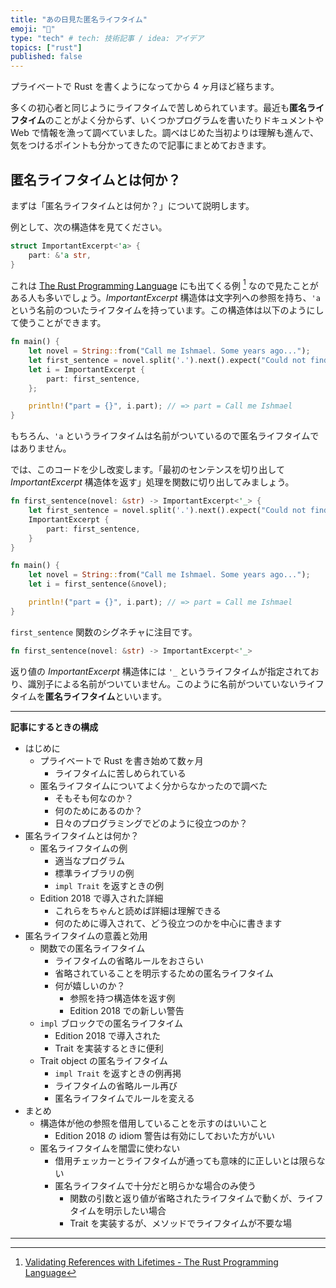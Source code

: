 ```yaml
---
title: "あの日見た匿名ライフタイム"
emoji: "💐"
type: "tech" # tech: 技術記事 / idea: アイデア
topics: ["rust"]
published: false
---
```


プライベートで Rust を書くようになってから 4 ヶ月ほど経ちます。

多くの初心者と同じようにライフタイムで苦しめられています。最近も**匿名ライフタイム**のことがよく分からず、いくつかプログラムを書いたりドキュメントや Web で情報を漁って調べていました。調べはじめた当初よりは理解も進んで、気をつけるポイントも分かってきたので記事にまとめておきます。

## 匿名ライフタイムとは何か？

まずは「匿名ライフタイムとは何か？」について説明します。

例として、次の構造体を見てください。

```rust
struct ImportantExcerpt<'a> {
    part: &'a str,
}
```

これは [The Rust Programming Language](https://doc.rust-lang.org/book/title-page.html) にも出てくる例 [^1] なので見たことがある人も多いでしょう。*ImportantExcerpt* 構造体は文字列への参照を持ち、`'a` という名前のついたライフタイムを持っています。この構造体は以下のようにして使うことができます。

```rust
fn main() {
    let novel = String::from("Call me Ishmael. Some years ago...");
    let first_sentence = novel.split('.').next().expect("Could not find a '.'");
    let i = ImportantExcerpt {
        part: first_sentence,
    };

    println!("part = {}", i.part); // => part = Call me Ishmael
}
```

もちろん、`'a` というライフタイムは名前がついているので匿名ライフタイムではありません。

では、このコードを少し改変します。「最初のセンテンスを切り出して *ImportantExcerpt* 構造体を返す」処理を関数に切り出してみましょう。

```rust
fn first_sentence(novel: &str) -> ImportantExcerpt<'_> {
    let first_sentence = novel.split('.').next().expect("Could not find a '.'");
    ImportantExcerpt {
        part: first_sentence,
    }
}

fn main() {
    let novel = String::from("Call me Ishmael. Some years ago...");
    let i = first_sentence(&novel);

    println!("part = {}", i.part); // => part = Call me Ishmael
}
```

`first_sentence` 関数のシグネチャに注目です。

```rust
fn first_sentence(novel: &str) -> ImportantExcerpt<'_>
```

返り値の *ImportantExcerpt* 構造体には `'_` というライフタイムが指定されており、識別子による名前がついていません。このように名前がついていないライフタイムを**匿名ライフタイム**といいます。





---

**記事にするときの構成**

- はじめに
  - プライベートで Rust を書き始めて数ヶ月
    - ライフタイムに苦しめられている
  - 匿名ライフタイムについてよく分からなかったので調べた
    - そもそも何なのか？
    - 何のためにあるのか？
    - 日々のプログラミングでどのように役立つのか？
- 匿名ライフタイムとは何か？
  - 匿名ライフタイムの例
    - 適当なプログラム
    - 標準ライブラリの例
    - `impl Trait` を返すときの例
  - Edition 2018 で導入された詳細
    - これらをちゃんと読めば詳細は理解できる
    - 何のために導入されて、どう役立つのかを中心に書きます
- 匿名ライフタイムの意義と効用
  - 関数での匿名ライフタイム
    - ライフタイムの省略ルールをおさらい
    - 省略されていることを明示するための匿名ライフタイム
    - 何が嬉しいのか？
      - 参照を持つ構造体を返す例
      - Edition 2018 での新しい警告
  - `impl` ブロックでの匿名ライフタイム
    - Edition 2018 で導入された
    - Trait を実装するときに便利
  - Trait object の匿名ライフタイム
    - `impl Trait` を返すときの例再掲
    - ライフタイムの省略ルール再び
    - 匿名ライフタイムでルールを変える
- まとめ
  - 構造体が他の参照を借用していることを示すのはいいこと
    - Edition 2018 の idiom 警告は有効にしておいた方がいい
  - 匿名ライフタイムを闇雲に使わない
    - 借用チェッカーとライフタイムが通っても意味的に正しいとは限らない
    - 匿名ライフタイムで十分だと明らかな場合のみ使う
      - 関数の引数と返り値が省略されたライフタイムで動くが、ライフタイムを明示したい場合
      - Trait を実装するが、メソッドでライフタイムが不要な場

---

[^1]: [Validating References with Lifetimes - The Rust Programming Language](https://doc.rust-lang.org/book/ch10-03-lifetime-syntax.html)
